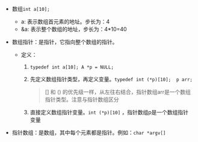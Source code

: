 - 数组`int a[10];`
  - a: 表示数组首元素的地址。步长为：4
  - &a: 表示整个数组的地址，步长为：4*10=40


- 数组指针：是指针，它指向整个数组的指针。
  - 定义：
    1. `typedef int a[10]; A *p = NULL;` 
    2. 先定义数组指针类型，再定义变量。`typedef int (*p)[10];  p arr;`
       
       > [] 和 () 的优先级一样，从左往右结合，指针数组arr是一个数组指针类型。注意与指针数组区分
    
    3. 直接定义数组指针变量。`int (*p)[10]`  ，指针数组p是一个数组指针变量




- 指针数组：是数组，其中每个元素都是指针。例如：`char *argv[]`











